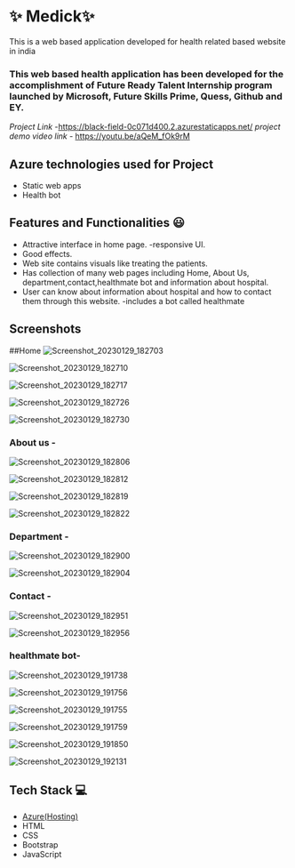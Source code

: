  # ✨  Medick✨

This is a web based application developed for health related based website in india
### This web based health application has been developed for the accomplishment of Future Ready Talent Internship program launched by Microsoft, Future Skills Prime, Quess, Github and EY.


*Project Link* -https://black-field-0c071d400.2.azurestaticapps.net/
*project demo video link* - https://youtu.be/aQeM_fOk9rM

## Azure technologies used for Project

- Static web apps
- Health bot

## Features and Functionalities 😃

- Attractive interface in home page.
-responsive UI.
- Good effects.
- Web site contains  visuals like treating the patients.
- Has collection of many web pages including Home, About Us, department,contact,healthmate bot and information about hospital.
- User can know about information about hospital and how to contact them through this website. 
-includes a bot called healthmate

## Screenshots
##Home
![Screenshot_20230129_182703](https://user-images.githubusercontent.com/121325162/215329349-b92acf23-6403-470c-8b1c-72421471e413.jpg)

![Screenshot_20230129_182710](https://user-images.githubusercontent.com/121325162/215329362-a4afabc9-3718-4f82-bde3-1aa7658ee5ba.jpg)

![Screenshot_20230129_182717](https://user-images.githubusercontent.com/121325162/215329440-2fe46423-59a4-4ad2-b106-1cd8f010ee79.jpg)

![Screenshot_20230129_182726](https://user-images.githubusercontent.com/121325162/215329447-f42b2ec1-9ac0-4ea6-8c97-ebf877407a32.jpg)

![Screenshot_20230129_182730](https://user-images.githubusercontent.com/121325162/215329453-5108f034-d67f-4b4a-a858-dc2941759a8f.jpg)



   






### About us  -



![Screenshot_20230129_182806](https://user-images.githubusercontent.com/121325162/215329579-4382fbaa-ef4b-44fc-8b38-bee5f300c7e2.jpg)

![Screenshot_20230129_182812](https://user-images.githubusercontent.com/121325162/215329608-70bd21a6-c7ef-4726-b80f-9a432c9d1e75.jpg)

![Screenshot_20230129_182819](https://user-images.githubusercontent.com/121325162/215329640-f4ed68bc-edc9-4bbf-abe0-4d9bc8e1addb.jpg)

![Screenshot_20230129_182822](https://user-images.githubusercontent.com/121325162/215329642-fc7ec8f8-bc28-4016-9987-74e366d5aafa.jpg)




### Department -

![Screenshot_20230129_182900](https://user-images.githubusercontent.com/121325162/215329797-559556f8-2e5c-466a-a6b0-ede7bac848b6.jpg)

![Screenshot_20230129_182904](https://user-images.githubusercontent.com/121325162/215329837-00796286-ea95-4548-a01c-8ed7bc069c84.jpg)



  












### Contact -


![Screenshot_20230129_182951](https://user-images.githubusercontent.com/121325162/215330062-4689a808-c34c-4630-8584-b720b4513d6a.jpg)

![Screenshot_20230129_182956](https://user-images.githubusercontent.com/121325162/215330092-28ba4ebb-8eb2-4b64-bdb1-52ced411b192.jpg)


### healthmate bot-




![Screenshot_20230129_191738](https://user-images.githubusercontent.com/121325162/215330655-8ff2cf1c-efbe-4e64-81be-d8386a4f7d05.jpg)

![Screenshot_20230129_191756](https://user-images.githubusercontent.com/121325162/215330689-c87f9eca-def3-4098-b8ea-215389218d5a.jpg)

![Screenshot_20230129_191755](https://user-images.githubusercontent.com/121325162/215330703-92e1651d-cff4-437d-9c3b-e1d9bb9c2e91.jpg)

![Screenshot_20230129_191759](https://user-images.githubusercontent.com/121325162/215330734-329429ac-08d7-4165-b7d8-080c20a251f2.jpg)

![Screenshot_20230129_191850](https://user-images.githubusercontent.com/121325162/215330767-504d99d3-ec56-481b-86b3-1053da61c915.jpg)

![Screenshot_20230129_192131](https://user-images.githubusercontent.com/121325162/215330787-0aeb8975-af57-456d-924d-d0a17388ddf1.jpg)





## Tech Stack 💻

- [Azure(Hosting)](https://azure.microsoft.com/en-in/features/azure-portal/)
- HTML
- CSS
- Bootstrap
- JavaScript


